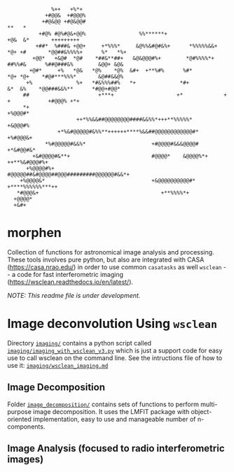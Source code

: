 ```
              %++   +%*+
            +#@@&  +#@@@%
           +#@&@@ +#@&@@#                                              **   *
          +#@% #@%#@&+@@%                 %%******+                   +@&  &*       +++++++++
         +##*  %###& +@@+     +*%%%*     &@%%&#@#&%+      *%%%%%&&+   *@+ +#       *@@##&%%%%+      %*   *%+
        +@@*   +&@#  *@#    *##&**##+   &@&@@@#%+        *@#%%%%*+    ##%%#&      %##@###&%        &@@+ &@&
       +@#*     +%   *@&   *@%    *@%  &#+  +**%#%      %#*          *@+ *@+    *#@#***%%%*       &@##&&@%
      +%              %+   *#&%%%##%   *+              *#+           &*  &%    *@@###&&%**      *#@@+#@@*
     ##                      +***+                    +*             +           +            +#@@@% +*+
     *+                                                                                     +%@@@#*
                      ++*%%&&##@@@@@@@@####&&%%*+++**%%%%%*                               +&@@@#%
                +*%&#@@@@@#&%%**++++++****%&&##@@@@@@@@@@@@#*                          +%#@@@&+
            *%#@@@@@#&&%*                     +#@@@@#&&&@@@@#                      +*&#@@#&*
        +&#@@@@#&**+                          #@@@@*    &@@@@%*+            ++**%&#@@@#%+
      +%@@@@#%+                               #@@@@@##&#@@@@##@@@#########@@@@@@#&&*+
    +%@@@@&*                                  +&@@@@@@@@@@#*   +****%%%%%%***++
   *#@@@&+                                       +**%%%%*+
  +@@@@*
  +&#+
```


# morphen
Collection of functions for astronomical image analysis and processing. 
These tools involves pure python, but also are integrated with CASA 
(https://casa.nrao.edu/) in order to use common `casatasks` as well `wsclean` -- a 
code for fast interferometric imaging (https://wsclean.readthedocs.io/en/latest/).

*NOTE: This readme file is under development.*

# Image deconvolution Using `wsclean`
Directory [```imaging/```](imaging/) contains a python script called 
[```imaging/imaging_with_wsclean_v3.py```](imaging/imaging_with_wsclean_v3.py) which is just a support code for easy use to call wsclean on the command line. 
See the intructions file of how to use it: [```imaging/wsclean_imaging.md```](imaging/wsclean_imaging.md)


## Image Decomposition
Folder [```image_decomposition/```](image_decomposition/) contains sets of functions to perform multi-purpose image decomposition. It uses the LMFIT package with object-oriented implementation, easy to use and manageable number of n-components. 

## Image Analysis (focused to radio interferometric images)



